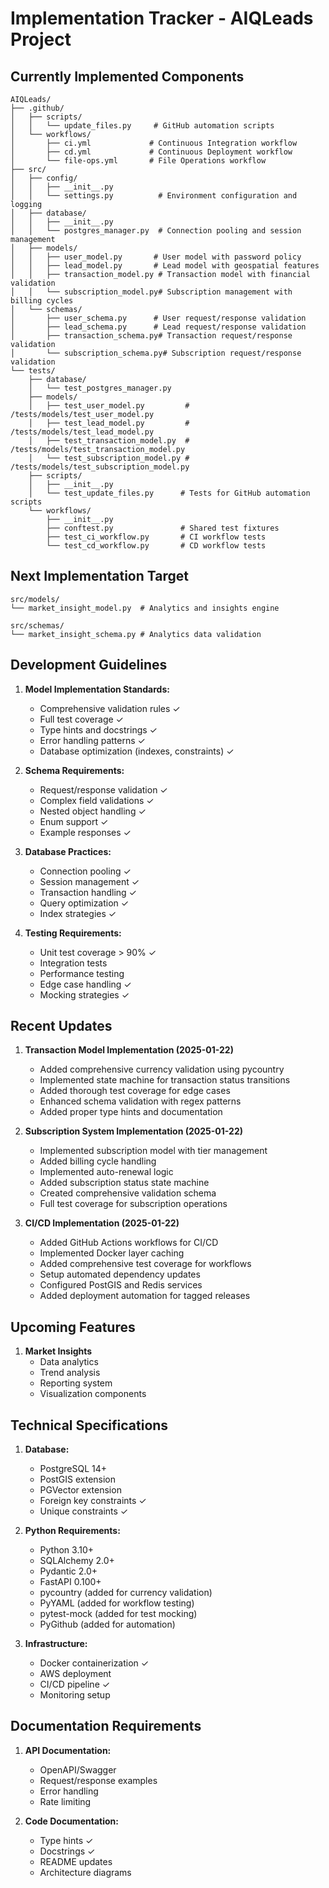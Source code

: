 # Implementation Tracker - AIQLeads Project

## Currently Implemented Components
```
AIQLeads/
├── .github/
│   ├── scripts/
│   │   └── update_files.py     # GitHub automation scripts
│   └── workflows/
│       ├── ci.yml             # Continuous Integration workflow
│       ├── cd.yml             # Continuous Deployment workflow
│       └── file-ops.yml       # File Operations workflow
├── src/
│   ├── config/
│   │   ├── __init__.py
│   │   └── settings.py          # Environment configuration and logging
│   ├── database/
│   │   ├── __init__.py
│   │   └── postgres_manager.py  # Connection pooling and session management
│   ├── models/
│   │   ├── user_model.py       # User model with password policy
│   │   ├── lead_model.py       # Lead model with geospatial features
│   │   ├── transaction_model.py # Transaction model with financial validation
│   │   └── subscription_model.py# Subscription management with billing cycles
│   └── schemas/
│       ├── user_schema.py      # User request/response validation
│       ├── lead_schema.py      # Lead request/response validation
│       ├── transaction_schema.py# Transaction request/response validation
│       └── subscription_schema.py# Subscription request/response validation
└── tests/
    ├── database/
    │   └── test_postgres_manager.py
    ├── models/
    │   ├── test_user_model.py         # /tests/models/test_user_model.py
    │   ├── test_lead_model.py         # /tests/models/test_lead_model.py
    │   ├── test_transaction_model.py  # /tests/models/test_transaction_model.py
    │   └── test_subscription_model.py # /tests/models/test_subscription_model.py
    ├── scripts/
    │   ├── __init__.py
    │   └── test_update_files.py      # Tests for GitHub automation scripts
    └── workflows/
        ├── __init__.py
        ├── conftest.py               # Shared test fixtures
        ├── test_ci_workflow.py       # CI workflow tests
        └── test_cd_workflow.py       # CD workflow tests
```

## Next Implementation Target
```
src/models/
└── market_insight_model.py  # Analytics and insights engine

src/schemas/
└── market_insight_schema.py # Analytics data validation
```

## Development Guidelines

1. **Model Implementation Standards:**
   - Comprehensive validation rules ✓
   - Full test coverage ✓
   - Type hints and docstrings ✓
   - Error handling patterns ✓
   - Database optimization (indexes, constraints) ✓

2. **Schema Requirements:**
   - Request/response validation ✓
   - Complex field validations ✓
   - Nested object handling ✓
   - Enum support ✓
   - Example responses ✓

3. **Database Practices:**
   - Connection pooling ✓
   - Session management ✓
   - Transaction handling ✓
   - Query optimization ✓
   - Index strategies ✓

4. **Testing Requirements:**
   - Unit test coverage > 90% ✓
   - Integration tests
   - Performance testing
   - Edge case handling ✓
   - Mocking strategies ✓

## Recent Updates
1. **Transaction Model Implementation (2025-01-22)**
   - Added comprehensive currency validation using pycountry
   - Implemented state machine for transaction status transitions
   - Added thorough test coverage for edge cases
   - Enhanced schema validation with regex patterns
   - Added proper type hints and documentation

2. **Subscription System Implementation (2025-01-22)**
   - Implemented subscription model with tier management
   - Added billing cycle handling
   - Implemented auto-renewal logic
   - Added subscription status state machine
   - Created comprehensive validation schema
   - Full test coverage for subscription operations

3. **CI/CD Implementation (2025-01-22)**
   - Added GitHub Actions workflows for CI/CD
   - Implemented Docker layer caching
   - Added comprehensive test coverage for workflows
   - Setup automated dependency updates
   - Configured PostGIS and Redis services
   - Added deployment automation for tagged releases

## Upcoming Features
1. **Market Insights**
   - Data analytics
   - Trend analysis
   - Reporting system
   - Visualization components

## Technical Specifications
1. **Database:**
   - PostgreSQL 14+
   - PostGIS extension
   - PGVector extension
   - Foreign key constraints ✓
   - Unique constraints ✓

2. **Python Requirements:**
   - Python 3.10+
   - SQLAlchemy 2.0+
   - Pydantic 2.0+
   - FastAPI 0.100+
   - pycountry (added for currency validation)
   - PyYAML (added for workflow testing)
   - pytest-mock (added for test mocking)
   - PyGithub (added for automation)

3. **Infrastructure:**
   - Docker containerization ✓
   - AWS deployment
   - CI/CD pipeline ✓
   - Monitoring setup

## Documentation Requirements
1. **API Documentation:**
   - OpenAPI/Swagger
   - Request/response examples
   - Error handling
   - Rate limiting

2. **Code Documentation:**
   - Type hints ✓
   - Docstrings ✓
   - README updates
   - Architecture diagrams